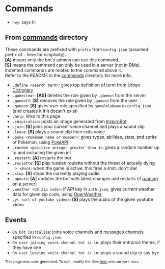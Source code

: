 # Commands
- `hey`: says hi

## From [commands](commands) directory
These commands are prefixed with `prefix` from `config.json` (assumed prefix of `.` here for simplicity).\
**[A]** means only the bot's admins can use this command.\
**[S]** means the command can only be used in a server (not in DMs).\
Indented commands are related to the command above it.\
Refer to the README in the [commands](commands) directory for more info.
- `.define <search term>`: gives top definition of term from [Urban Dictionary](https://www.urbandictionary.com/)
- `.gameclear`: **[AS]** deletes the role given by `.gameon` from the server
- `.gameoff`: **[S]** removes the role given by `.gameon` from the user
- `.gameon`: **[S]** gives user role specified by `gameRoleName` in `config.json` (and creates it if it doesn't exist)
- `.help`: links to this page
- `.inspiration`: posts an image generated from [InspiroBot](http://inspirobot.me)
- `.join`: **[S]** joins your current voice channel and plays a sound clip
- `.leave`: **[S]** plays a sound clip then exits voice
- `.poke <Pokémon name or number>`: gives types, abilities, stats, and sprite of Pokémon, using [PokéAPI](https://pokeapi.co/)
- `.random <positive integer greater than 1>`: gives a random number up to and including the given int
- `.restart`: **[A]** restarts the bot
- `.roulette`: **[S]** play russian roulette without the threat of actually dying
    - `shoot`: when the game is active, this fires a shot. don't die!
- `.stop`: **[S]** stops the currently playing audio
- `.update`: **[A]** updates the bot with latest changes and restarts (if [running on a server](/README.md#running-on-a-server))
- `.weather <US zip code>`: if API key in `auth.json`, gives current weather data for given zip code, using [OpenWeather](https://openweathermap.org/)
- `.yt <url of youtube video>`: **[S]** plays the audio of the given youtube video

## Events
- `On bot initialize`: joins voice channels and messages channels specified in `config.json`
- `On user joining voice channel bot is in`: plays their entrance theme, if they have one
- `On user leaving voice channel bot is in`: plays a sound clip to say bye

<small>This page was auto-generated. To edit, modify the files [here](scripts/auto-readme) and run `yarn docs`.</small>
